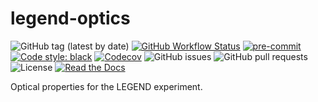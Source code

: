 # legend-optics

![GitHub tag (latest by date)](https://img.shields.io/github/v/tag/gipert/legend-optics?logo=git)
[![GitHub Workflow Status](https://img.shields.io/github/workflow/status/gipert/legend-optics/legend-optics/main?label=main%20branch&logo=github)](https://github.com/gipert/legend-optics/actions)
[![pre-commit](https://img.shields.io/badge/pre--commit-enabled-brightgreen?logo=pre-commit&logoColor=white)](https://github.com/pre-commit/pre-commit)
[![Code style: black](https://img.shields.io/badge/code%20style-black-000000.svg)](https://github.com/psf/black)
[![Codecov](https://img.shields.io/codecov/c/github/gipert/legend-optics?logo=codecov)](https://app.codecov.io/gh/gipert/legend-optics)
![GitHub issues](https://img.shields.io/github/issues/gipert/legend-optics?logo=github)
![GitHub pull requests](https://img.shields.io/github/issues-pr/gipert/legend-optics?logo=github)
![License](https://img.shields.io/github/license/gipert/legend-optics)
[![Read the Docs](https://img.shields.io/readthedocs/legend-optics?logo=readthedocs)](https://legend-optics.readthedocs.io)

Optical properties for the LEGEND experiment.
